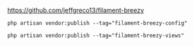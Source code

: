 https://github.com/jeffgreco13/filament-breezy

```
php artisan vendor:publish --tag="filament-breezy-config"

php artisan vendor:publish --tag="filament-breezy-views"
```
